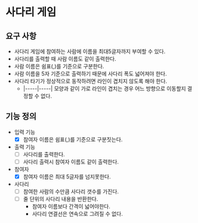 # 사다리 게임

## 요구 사항

* 사다리 게임에 참여하는 사람에 이름을 최대5글자까지 부여할 수 있다. 
* 사다리를 출력할 때 사람 이름도 같이 출력한다.
* 사람 이름은 쉼표(,)를 기준으로 구분한다.
* 사람 이름을 5자 기준으로 출력하기 때문에 사다리 폭도 넓어져야 한다.
* 사다리 타기가 정상적으로 동작하려면 라인이 겹치지 않도록 해야 한다.
  * |-----|-----| 모양과 같이 가로 라인이 겹치는 경우 어느 방향으로 이동할지 결정할 수 없다.
  
## 기능 정의

* 입력 기능
  - [x] 참여자 이름은 쉼표(,)를 기준으로 구분짓는다.
  
* 출력 기능
  - [ ] 사다리를 출력한다.
  - [ ] 사다리 출력시 참여자 이름도 같이 출력한다.
  
* 참여자
  - [x] 참여자 이름은 최대 5글자를 넘지못한다.
  
* 사다리
  - [ ] 참여한 사람의 수만큼 사다리 갯수를 가진다.
  - [ ] 줄 단위의 사다리 내용을 반환한다.
    * 참여자 이름보다 간격이 넓어야한다.
    * 사다리 연결선은 연속으로 그려질 수 없다.